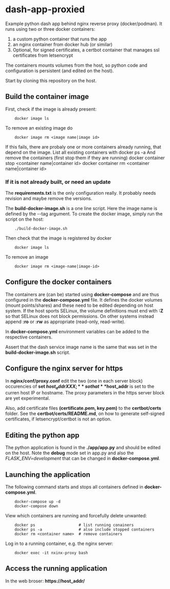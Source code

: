 # dash-app-proxied

Example python dash app behind nginx reverse proxy (docker/podman). It runs using two or three docker containers:

1. a custom python container that runs the app
2. an nginx container from docker hub (or similar)
3. Optional, for signed certificates, a certbot container that manages ssl certificates from letsencrypt

The containers mounts volumes from the host, so python code and configuration is persistent (and edited on the host).

Start by cloning this repository on the host.

## Build the container image

First, check if the image is already present:

        docker image ls

To remove an existing image do

        docker image rm <image name|image id>
If this fails, there are probaly one or more containers already running, that depend on the image. List all existing containers with
        docker ps -a
And remove the containers (first stop them if they are running)
        docker container stop <container name|container id>
        docker container rm <container name|container id>

### If it is not already built, or need an update

The **requirements.txt** is the only configuration really. It probably needs revision and maybe remove the versions.

The **build-docker-image.sh** is a one line script. Here the image name
is defined by the --tag argument. To create the docker image, simply run the script on the host:

        ./build-docker-image.sh

Then check that the image is registered by docker

        docker image ls

To remove an image

        docker image rm <image-name|image-id>

## Configure the docker containers

The containers are (can be) started using **docker-compose** and are thus configured in the **docker-compose.yml** file. It defines the docker volumes (mount points/shares) and these need to be edited depending on host system. If the host sports SELinux, the volume definitions must end with **:Z** so that SELinux does not block permissions. On other systems instead append **:ro** or **:rw** as appropriate (read-only, read-write).

In **docker-compose.yml** environment variables can be added to the respective containers.

Assert that the dash service image name is the same that was set in the **build-docker-image.sh** script.

## Configure the nginx server for https

In **nginx/conf/proxy.conf** edit the two (one in each server block) occurencies of **set $host_addr XXX;** so that **$host_addr** is set to the curren host IP or hostname. The proxy parameters in the https server block are yet experimental.

Also, add certificate files **(certificate.pem, key.pem)** to the **certbot/certs** folder. See the **certbot/certs/README.md**, on how to generate self-signed certificates, if letsencrypt/certbot is not an option.

## Editing the python app

The python application is found in the **./app/app.py** and should be edited on the host. Note the **debug** mode set in app.py and also the *FLASK_ENV=development* that can be changed in **docker-compose.yml**.

## Launching the application

The following command starts and stops all containers defined in **docker-compose.yml**.

        docker-compose up -d
        docker-compose down

View which containers are running and forcefully delete unwanted:

        docker ps                   # list running conainers
        docker ps -a                # also include stopped containers
        docker rm <container name>  # remove containers

Log in to a running container, e.g. the nginx server:

        docker exec -it nxinx-proxy bash

## Access the running application

In the web broser: **https://host_addr/**
